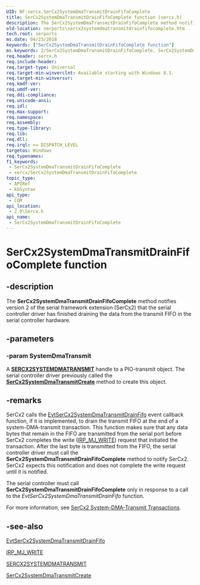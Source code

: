 ```yaml
---
UID: NF:sercx.SerCx2SystemDmaTransmitDrainFifoComplete
title: SerCx2SystemDmaTransmitDrainFifoComplete function (sercx.h)
description: The SerCx2SystemDmaTransmitDrainFifoComplete method notifies version 2 of the serial framework extension (SerCx2) that the serial controller driver has finished draining the data from the transmit FIFO in the serial controller hardware.
old-location: serports\sercx2systemdmatransmitdrainfifocomplete.htm
tech.root: serports
ms.date: 04/23/2018
keywords: ["SerCx2SystemDmaTransmitDrainFifoComplete function"]
ms.keywords: 2/SerCx2SystemDmaTransmitDrainFifoComplete, SerCx2SystemDmaTransmitDrainFifoComplete, SerCx2SystemDmaTransmitDrainFifoComplete method [Serial Ports], serports.sercx2systemdmatransmitdrainfifocomplete
req.header: sercx.h
req.include-header: 
req.target-type: Universal
req.target-min-winverclnt: Available starting with Windows 8.1.
req.target-min-winversvr: 
req.kmdf-ver: 
req.umdf-ver: 
req.ddi-compliance: 
req.unicode-ansi: 
req.idl: 
req.max-support: 
req.namespace: 
req.assembly: 
req.type-library: 
req.lib: 
req.dll: 
req.irql: <= DISPATCH_LEVEL
targetos: Windows
req.typenames: 
f1_keywords:
 - SerCx2SystemDmaTransmitDrainFifoComplete
 - sercx/SerCx2SystemDmaTransmitDrainFifoComplete
topic_type:
 - APIRef
 - kbSyntax
api_type:
 - COM
api_location:
 - 2.0\Sercx.h
api_name:
 - SerCx2SystemDmaTransmitDrainFifoComplete
---
```


# SerCx2SystemDmaTransmitDrainFifoComplete function


## -description

The <b>SerCx2SystemDmaTransmitDrainFifoComplete</b> method notifies version 2 of the serial framework extension (SerCx2) that the serial controller driver has finished draining the data from the transmit FIFO in the serial controller hardware.

## -parameters

### -param SystemDmaTransmit

<p>A <a href="/windows-hardware/drivers/serports/sercx2-object-handles"><b>SERCX2SYSTEMDMATRANSMIT</b></a> handle to a PIO-transmit object. The serial controller driver previously called the <a href="/windows-hardware/drivers/ddi/sercx/nf-sercx-sercx2systemdmatransmitcreate"><b>SerCx2SystemDmaTransmitCreate</b></a> method to create this object.</p>

## -remarks

SerCx2 calls the <a href="/windows-hardware/drivers/ddi/sercx/nc-sercx-evt_sercx2_system_dma_transmit_drain_fifo">EvtSerCx2SystemDmaTransmitDrainFifo</a> event callback function, if it is implemented, to drain the transmit FIFO at the end of a system-DMA-transmit transaction. This function makes sure that any data bytes that remain in the FIFO are transmitted from the serial port before SerCx2 completes the write (<a href="/windows-hardware/drivers/kernel/irp-mj-write">IRP_MJ_WRITE</a>) request that initiated the transaction. After the last byte is transmitted from the FIFO, the serial controller driver must call the <b>SerCx2SystemDmaTransmitDrainFifoComplete</b> method to notify SerCx2. SerCx2 expects this notification and does not complete the write request until it is notified.

The serial controller must call <b>SerCx2SystemDmaTransmitDrainFifoComplete</b> only in response to a call to the <i>EvtSerCx2SystemDmaTransmitDrainFifo</i> function.

For more information, see <a href="/previous-versions/dn265338(v=vs.85)">SerCx2 System-DMA-Transmit Transactions</a>.

## -see-also

<a href="/windows-hardware/drivers/ddi/sercx/nc-sercx-evt_sercx2_system_dma_transmit_drain_fifo">EvtSerCx2SystemDmaTransmitDrainFifo</a>



<a href="/windows-hardware/drivers/kernel/irp-mj-write">IRP_MJ_WRITE</a>



<a href="/windows-hardware/drivers/serports/sercx2-object-handles">SERCX2SYSTEMDMATRANSMIT</a>



<a href="/windows-hardware/drivers/ddi/sercx/nf-sercx-sercx2systemdmatransmitcreate">SerCx2SystemDmaTransmitCreate</a>
